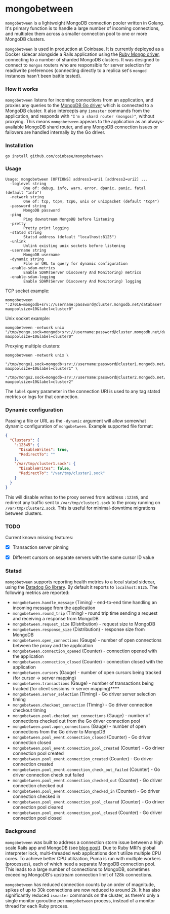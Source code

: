 # mongobetween
`mongobetween` is a lightweight MongoDB connection pooler written in Golang. It's primary function is to handle a large number of incoming connections, and multiplex them across a smaller connection pool to one or more MongoDB clusters.

`mongobetween` is used in production at Coinbase. It is currently deployed as a Docker sidecar alongside a Rails application using the [Ruby Mongo driver](https://github.com/mongodb/mongo-ruby-driver), connecting to a number of sharded MongoDB clusters. It was designed to connect to `mongos` routers who are responsible for server selection for read/write preferences (connecting directly to a replica set's `mongod` instances hasn't been battle tested).

### How it works
`mongobetween` listens for incoming connections from an application, and proxies any queries to the [MongoDB Go driver](https://github.com/mongodb/mongo-go-driver) which is connected to a MongoDB cluster. It also intercepts any `ismaster` commands from the application, and responds with `"I'm a shard router (mongos)"`, without proxying. This means `mongobetween` appears to the application as an always-available MongoDB shard router, and any MongoDB connection issues or failovers are handled internally by the Go driver.

### Installation
```
go install github.com/coinbase/mongobetween
```

### Usage
```
Usage: mongobetween [OPTIONS] address1=uri1 [address2=uri2] ...
  -loglevel string
    	One of: debug, info, warn, error, dpanic, panic, fatal (default "info")
  -network string
    	One of: tcp, tcp4, tcp6, unix or unixpacket (default "tcp4")
  -password string
    	MongoDB password
  -ping
    	Ping downstream MongoDB before listening
  -pretty
    	Pretty print logging
  -statsd string
    	Statsd address (default "localhost:8125")
  -unlink
    	Unlink existing unix sockets before listening
  -username string
    	MongoDB username
  -dynamic string
    	File or URL to query for dynamic configuration
  -enable-sdam-metrics
        Enable SDAM(Server Discovery And Monitoring) metrics
  -enable-sdam-logging
        Enable SDAM(Server Discovery And Monitoring) logging
```

TCP socket example:
```
mongobetween ":27016=mongodb+srv://username:password@cluster.mongodb.net/database?maxpoolsize=10&label=cluster0"
```

Unix socket example:
```
mongobetween -network unix "/tmp/mongo.sock=mongodb+srv://username:password@cluster.mongodb.net/database?maxpoolsize=10&label=cluster0"
```

Proxying multiple clusters:
```
mongobetween -network unix \
  "/tmp/mongo1.sock=mongodb+srv://username:password@cluster1.mongodb.net/database?maxpoolsize=10&label=cluster1" \
  "/tmp/mongo2.sock=mongodb+srv://username:password@cluster2.mongodb.net/database?maxpoolsize=10&label=cluster2"
```

The `label` query parameter in the connection URI is used to any tag statsd metrics or logs for that connection.

### Dynamic configuration

Passing a file or URL as the `-dynamic` argument will allow somewhat dynamic configuration of `mongobetween`. Example supported file format:
```json
{
  "Clusters": {
    ":12345": {
      "DisableWrites": true,
      "RedirectTo": ""
    },
    "/var/tmp/cluster1.sock": {
      "DisableWrites": false,
      "RedirectTo": "/var/tmp/cluster2.sock"
    }
  }
}
```

This will disable writes to the proxy served from address `:12345`, and redirect any traffic sent to `/var/tmp/cluster1.sock` to the proxy running on `/var/tmp/cluster2.sock`. This is useful for minimal-downtime migrations between clusters.

### TODO

Current known missing features:
 - [X] Transaction server pinning
 - [X] Different cursors on separate servers with the same cursor ID value


### Statsd
`mongobetween` supports reporting health metrics to a local statsd sidecar, using the [Datadog Go library](github.com/DataDog/datadog-go). By default it reports to `localhost:8125`. The following metrics are reported:
 - `mongobetween.handle_message` (Timing) - end-to-end time handling an incoming message from the application
 - `mongobetween.round_trip` (Timing) - round trip time sending a request and receiving a response from MongoDB
 - `mongobetween.request_size` (Distribution) - request size to MongoDB
 - `mongobetween.response_size` (Distribution) - response size from MongoDB
 - `mongobetween.open_connections` (Gauge) - number of open connections between the proxy and the application
 - `mongobetween.connection_opened` (Counter) - connection opened with the application
 - `mongobetween.connection_closed` (Counter) - connection closed with the application
 - `mongobetween.cursors` (Gauge) - number of open cursors being tracked (for cursor -> server mapping)
 - `mongobetween.transactions` (Gauge) - number of transactions being tracked (for client sessions -> server mapping)****
 - `mongobetween.server_selection` (Timing) - Go driver server selection timing
 - `mongobetween.checkout_connection` (Timing) - Go driver connection checkout timing
 - `mongobetween.pool.checked_out_connections` (Gauge) - number of connections checked out from the Go driver connection pool
 - `mongobetween.pool.open_connections` (Gauge) - number of open connections from the Go driver to MongoDB
 - `mongobetween.pool_event.connection_closed` (Counter) - Go driver connection closed
 - `mongobetween.pool_event.connection_pool_created` (Counter) - Go driver connection pool created
 - `mongobetween.pool_event.connection_created` (Counter) - Go driver connection created
 - `mongobetween.pool_event.connection_check_out_failed` (Counter) - Go driver connection check out failed
 - `mongobetween.pool_event.connection_checked_out` (Counter) - Go driver connection checked out
 - `mongobetween.pool_event.connection_checked_in` (Counter) - Go driver connection checked in
 - `mongobetween.pool_event.connection_pool_cleared` (Counter) - Go driver connection pool cleared
 - `mongobetween.pool_event.connection_pool_closed` (Counter) - Go driver connection pool closed

### Background
`mongobetween` was built to address a connection storm issue between a high scale Rails app and MongoDB (see [blog post](https://blog.coinbase.com/scaling-connections-with-ruby-and-mongodb-99204dbf8857)). Due to Ruby MRI's global interpreter lock, multi-threaded web applications don't utilize multiple CPU cores. To achieve better CPU utilization, Puma is run with multiple workers (processes), each of which need a separate MongoDB connection pool. This leads to a large number of connections to MongoDB, sometimes exceeding MongoDB's upstream connection limit of 128k connections.

`mongobetween` has reduced connection counts by an order of magnitude, spikes of up to 30k connections are now reduced to around 2k. It has also significantly reduced `ismaster` commands on the cluster, as there's only a single monitor goroutine per `mongobetween` process, instead of a monitor thread for each Ruby process.
